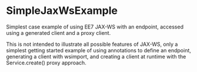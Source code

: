 SimpleJaxWsExample
==================

Simplest case example of using EE7 JAX-WS with an endpoint, accessed using a generated client and a proxy client.

This is not intended to illustrate all possible features of JAX-WS, only a simplest getting started example
of using annotations to define an endpoint, generating a client with wsimport, and creating a client at runtime with the 
Service.create() proxy approach.
